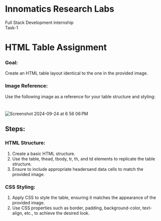 # Innomatics Research Labs
Full Stack Development internship  
Task-1  
# HTML Table Assignment  
### Goal:
Create an HTML table layout identical to the one in the provided image.

### Image Reference:
Use the following image as a reference for your table structure and styling:
#
![Screenshot 2024-09-24 at 6 56 06 PM](https://github.com/user-attachments/assets/72200fb4-4fcc-484b-a114-34ec8d08cf6b)


## Steps:

### HTML Structure:
1. Create a basic HTML structure.
2. Use the table, thead, tbody, tr, th, and td elements to replicate the table structure.
3. Ensure to include appropriate headersand data cells to match the provided image.

### CSS Styling:
1. Apply CSS to style the table, ensuring it matches the appearance of the provided image.
2. Use CSS properties such as border, padding, background-color, text-align, etc., to achieve the desired look.
